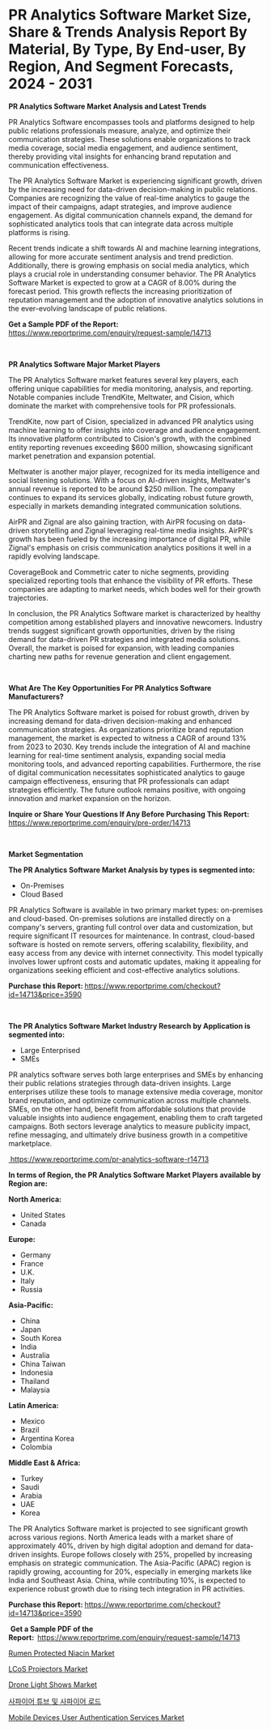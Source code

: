 <p><h1>PR Analytics Software Market Size, Share & Trends Analysis Report By Material, By Type, By End-user, By Region, And Segment Forecasts, 2024 - 2031</h1></p><p><strong>PR Analytics Software Market Analysis and Latest Trends</strong></p>
<p><p>PR Analytics Software encompasses tools and platforms designed to help public relations professionals measure, analyze, and optimize their communication strategies. These solutions enable organizations to track media coverage, social media engagement, and audience sentiment, thereby providing vital insights for enhancing brand reputation and communication effectiveness.</p><p>The PR Analytics Software Market is experiencing significant growth, driven by the increasing need for data-driven decision-making in public relations. Companies are recognizing the value of real-time analytics to gauge the impact of their campaigns, adapt strategies, and improve audience engagement. As digital communication channels expand, the demand for sophisticated analytics tools that can integrate data across multiple platforms is rising.</p><p>Recent trends indicate a shift towards AI and machine learning integrations, allowing for more accurate sentiment analysis and trend prediction. Additionally, there is growing emphasis on social media analytics, which plays a crucial role in understanding consumer behavior. The PR Analytics Software Market is expected to grow at a CAGR of 8.00% during the forecast period. This growth reflects the increasing prioritization of reputation management and the adoption of innovative analytics solutions in the ever-evolving landscape of public relations.</p></p>
<p><strong>Get a Sample PDF of the Report:&nbsp;</strong> <a href="https://www.reportprime.com/enquiry/request-sample/14713">https://www.reportprime.com/enquiry/request-sample/14713</a></p>
<p>&nbsp;</p>
<p><strong>PR Analytics Software Major Market Players</strong></p>
<p><p>The PR Analytics Software market features several key players, each offering unique capabilities for media monitoring, analysis, and reporting. Notable companies include TrendKite, Meltwater, and Cision, which dominate the market with comprehensive tools for PR professionals.</p><p>TrendKite, now part of Cision, specialized in advanced PR analytics using machine learning to offer insights into coverage and audience engagement. Its innovative platform contributed to Cision's growth, with the combined entity reporting revenues exceeding $600 million, showcasing significant market penetration and expansion potential.</p><p>Meltwater is another major player, recognized for its media intelligence and social listening solutions. With a focus on AI-driven insights, Meltwater's annual revenue is reported to be around $250 million. The company continues to expand its services globally, indicating robust future growth, especially in markets demanding integrated communication solutions.</p><p>AirPR and Zignal are also gaining traction, with AirPR focusing on data-driven storytelling and Zignal leveraging real-time media insights. AirPR's growth has been fueled by the increasing importance of digital PR, while Zignal's emphasis on crisis communication analytics positions it well in a rapidly evolving landscape.</p><p>CoverageBook and Commetric cater to niche segments, providing specialized reporting tools that enhance the visibility of PR efforts. These companies are adapting to market needs, which bodes well for their growth trajectories.</p><p>In conclusion, the PR Analytics Software market is characterized by healthy competition among established players and innovative newcomers. Industry trends suggest significant growth opportunities, driven by the rising demand for data-driven PR strategies and integrated media solutions. Overall, the market is poised for expansion, with leading companies charting new paths for revenue generation and client engagement.</p></p>
<p>&nbsp;</p>
<p><strong>What Are The Key Opportunities For PR Analytics Software Manufacturers?</strong></p>
<p><p>The PR Analytics Software market is poised for robust growth, driven by increasing demand for data-driven decision-making and enhanced communication strategies. As organizations prioritize brand reputation management, the market is expected to witness a CAGR of around 13% from 2023 to 2030. Key trends include the integration of AI and machine learning for real-time sentiment analysis, expanding social media monitoring tools, and advanced reporting capabilities. Furthermore, the rise of digital communication necessitates sophisticated analytics to gauge campaign effectiveness, ensuring that PR professionals can adapt strategies efficiently. The future outlook remains positive, with ongoing innovation and market expansion on the horizon.</p></p>
<p><strong>Inquire or Share Your Questions If Any Before Purchasing This Report:</strong> <a href="https://www.reportprime.com/enquiry/pre-order/14713">https://www.reportprime.com/enquiry/pre-order/14713</a></p>
<p>&nbsp;</p>
<p><strong>Market Segmentation</strong></p>
<p><strong>The PR Analytics Software Market Analysis by types is segmented into:</strong></p>
<p><ul><li>On-Premises</li><li>Cloud Based</li></ul></p>
<p><p>PR Analytics Software is available in two primary market types: on-premises and cloud-based. On-premises solutions are installed directly on a company's servers, granting full control over data and customization, but require significant IT resources for maintenance. In contrast, cloud-based software is hosted on remote servers, offering scalability, flexibility, and easy access from any device with internet connectivity. This model typically involves lower upfront costs and automatic updates, making it appealing for organizations seeking efficient and cost-effective analytics solutions.</p></p>
<p><strong>Purchase this Report:&nbsp;</strong><a href="https://www.reportprime.com/checkout?id=14713&price=3590">https://www.reportprime.com/checkout?id=14713&price=3590</a></p>
<p>&nbsp;</p>
<p><strong>The PR Analytics Software Market Industry Research by Application is segmented into:</strong></p>
<p><ul><li>Large Enterprised</li><li>SMEs</li></ul></p>
<p><p>PR analytics software serves both large enterprises and SMEs by enhancing their public relations strategies through data-driven insights. Large enterprises utilize these tools to manage extensive media coverage, monitor brand reputation, and optimize communication across multiple channels. SMEs, on the other hand, benefit from affordable solutions that provide valuable insights into audience engagement, enabling them to craft targeted campaigns. Both sectors leverage analytics to measure publicity impact, refine messaging, and ultimately drive business growth in a competitive marketplace.</p></p>
<p><a href="https://www.reportprime.com/pr-analytics-software-r14713">&nbsp;https://www.reportprime.com/pr-analytics-software-r14713</a></p>
<p><strong>In terms of Region, the PR Analytics Software Market Players available by Region are:</strong></p>
<p>
    <p> <strong> North America: </strong>
        <ul>
            <li>United States</li>
            <li>Canada</li>
        </ul>
        </p> 
    <p> <strong> Europe: </strong>
        <ul>
            <li>Germany</li>
            <li>France</li>
            <li>U.K.</li>
            <li>Italy</li>
            <li>Russia</li>
        </ul>
        </p> 
    <p> <strong> Asia-Pacific: </strong>
        <ul>
            <li>China</li>
            <li>Japan</li>
            <li>South Korea</li>
            <li>India</li>
            <li>Australia</li>
            <li>China Taiwan</li>
            <li>Indonesia</li>
            <li>Thailand</li>
            <li>Malaysia</li>
        </ul>
        </p> 
    <p> <strong> Latin America: </strong>
        <ul>
            <li>Mexico</li>
            <li>Brazil</li>
            <li>Argentina Korea</li>
            <li>Colombia</li>
        </ul>
        </p> 
    <p> <strong> Middle East & Africa: </strong>
        <ul>
            <li>Turkey</li>
            <li>Saudi</li>
            <li>Arabia</li>
            <li>UAE</li>
            <li>Korea</li>
        </ul>
    </p>
    </p>
<p><p>The PR Analytics Software market is projected to see significant growth across various regions. North America leads with a market share of approximately 40%, driven by high digital adoption and demand for data-driven insights. Europe follows closely with 25%, propelled by increasing emphasis on strategic communication. The Asia-Pacific (APAC) region is rapidly growing, accounting for 20%, especially in emerging markets like India and Southeast Asia. China, while contributing 10%, is expected to experience robust growth due to rising tech integration in PR activities.</p></p>
<p><strong>Purchase this Report: </strong><a href="https://www.reportprime.com/checkout?id=14713&price=3590">https://www.reportprime.com/checkout?id=14713&price=3590</a></p>
<p>&nbsp;<strong>Get a Sample PDF of the Report:&nbsp;&nbsp;</strong><a href="https://www.reportprime.com/enquiry/request-sample/14713">https://www.reportprime.com/enquiry/request-sample/14713</a></p>
<p><strong></strong></p>
<p><p><a href="https://issuu.com/reportprime-2/docs/rumen-protected-niacin-market-size-_286af34cb154f5">Rumen Protected Niacin Market</a></p><p><a href="https://medium.com/@reportprime01/what-is-lcos-projectors-market-e0a54f026107">LCoS Projectors Market</a></p><p><a href="https://www.linkedin.com/pulse/market-forecast-global-drone-light-shows-trends-impact-analysis-cdw0c?trackingId=o%2FN7URHqQE6cWxCP7yJ90g%3D%3D">Drone Light Shows Market</a></p><p><a href="https://medium.com/@fernandotryo5lson96765/sapphire-tube-and-sapphire-rod-market-%EC%9D%98-%EA%B8%80%EB%A1%9C%EB%B2%8C-%EC%8B%9C%EC%9E%A5-%EA%B0%9C%EC%9A%94%EB%8A%94-%EC%A0%84-%EC%84%B8%EA%B3%84-%EB%B0%8F-%EC%A3%BC%EC%9A%94-%EC%8B%9C%EC%9E%A5%EC%9D%98-%EC%82%B0%EC%97%85%EC%97%90-%EC%98%81%ED%96%A5%EC%9D%84-%EB%AF%B8%EC%B9%98%EB%8A%94-%EC%A3%BC%EC%9A%94-%ED%8A%B8%EB%A0%8C%EB%93%9C%EC%97%90-%EB%8C%80%ED%95%9C-%EB%8F%85%ED%8A%B9%ED%95%9C-%EA%B4%80%EC%A0%90%EC%9D%84-0275ac13fd08">사파이어 튜브 및 사파이어 로드</a></p><p><a href="https://www.linkedin.com/pulse/mobile-devices-user-authentication-services-market-global-insights-plkcf?trackingId=tdH7JNzcR3WFT4JD45diaQ%3D%3D">Mobile Devices User Authentication Services Market</a></p></p>